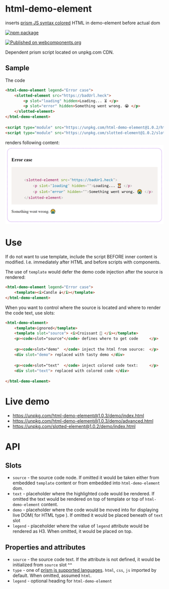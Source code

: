 # html-demo-element
inserts [prism JS syntax colored](https://prismjs.com/) HTML in demo-element before actual dom

[![npm package](https://nodei.co/npm/html-demo-element.png?downloads=true&downloadRank=true&stars=true)](https://nodei.co/npm/html-demo-element/)

[![Published on webcomponents.org](https://img.shields.io/badge/webcomponents.org-published-blue.svg)](https://www.webcomponents.org/element/html-demo-element)

Dependent prism script located on unpkg.com CDN.

## Sample
The code
```html
<html-demo-element legend="Error case">
    <slotted-element src="https://badUrl.heck">
        <p slot="loading" hidden>Loading... ⏳ </p>
        <p slot="error" hidden>Something went wrong. 😭 </p>
    </slotted-element>
</html-demo-element>

<script type="module" src="https://unpkg.com/html-demo-element@1.0.2/html-demo-element.js"></script>
<script type="module" src="https://unpkg.com/slotted-element@1.0.2/slotted-element.js"></script>
```

renders following content:
![screenshot](screenshot.png?raw=true "screenshot")

# Use
If do not want to use template, include the script BEFORE inner content is modified. I.e. immediately after HTML and before scripts with components.

The use of `template` would defer the demo code injection after the source is rendered:
```html
<html-demo-element legend="Error case">
    <template><i>Candle 🕯️</i></template>
</html-demo-element>
```

When you want to control where the source is located and where to render the code text, use slots:
```html
<html-demo-element>
    <template>ignored</template>
    <template slot="source"> <i>Croissant 🥐️ </i></template>
    <p><code>slot="source"</code> defines where to get code     </p>

    <p><code>slot="demo"  </code> inject the html from source:  </p>
    <div slot="demo"> replaced with tasty demo </div>

    <p><code>slot="text"  </code> inject colored code text:     </p>
    <div slot="text"> replaced with colored code </div>

</html-demo-element>
```

# Live demo
* https://unpkg.com/html-demo-element@1.0.3/demo/index.html
* https://unpkg.com/html-demo-element@1.0.3/demo/advanced.html
* https://unpkg.com/slotted-element@1.0.2/demo/index.html

# API
## Slots
* `source` - the source code node. If omitted it would be taken either from embedded `template` content or
  from embedded into `html-demo-element` dom.
* `text` - placeholder where the highlighted code would be rendered. If omitted the text would be rendered on 
  top of template or top of `html-demo-element` content. 
* `demo` - placeholder where the code would be moved into for displaying live DOM( for HTML type ). 
  If omitted it would be placed beneath of `text` slot 
* `legend` - placeholder where the value of `legend` attribute would be rendered as H3. 
  When omitted, it would be placed on top.

## Properties and attributes
* `source` - the source code text. If the attribute is not defined, it would be initialized from `source` slot ^^
* `type` - one of [prism js  supported languages](https://prismjs.com/#supported-languages). 
  `html`, `css`, `js` imported by default. When omitted, assumed `html`.
* `legend` - optional heading for `html-demo-element`  
